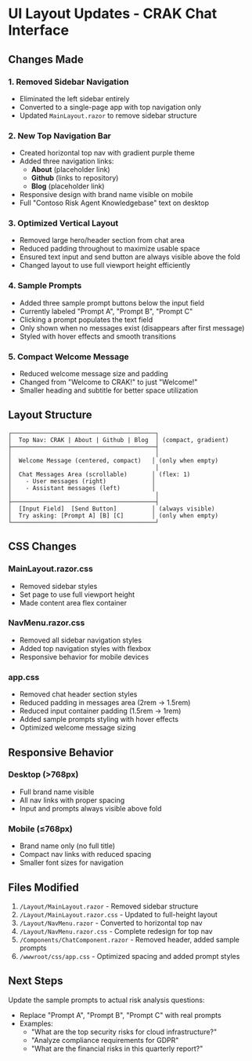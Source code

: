 # UI Layout Updates - CRAK Chat Interface

## Changes Made

### 1. **Removed Sidebar Navigation**
   - Eliminated the left sidebar entirely
   - Converted to a single-page app with top navigation only
   - Updated `MainLayout.razor` to remove sidebar structure

### 2. **New Top Navigation Bar**
   - Created horizontal top nav with gradient purple theme
   - Added three navigation links:
     - **About** (placeholder link)
     - **Github** (links to repository)
     - **Blog** (placeholder link)
   - Responsive design with brand name visible on mobile
   - Full "Contoso Risk Agent Knowledgebase" text on desktop

### 3. **Optimized Vertical Layout**
   - Removed large hero/header section from chat area
   - Reduced padding throughout to maximize usable space
   - Ensured text input and send button are always visible above the fold
   - Changed layout to use full viewport height efficiently

### 4. **Sample Prompts**
   - Added three sample prompt buttons below the input field
   - Currently labeled "Prompt A", "Prompt B", "Prompt C"
   - Clicking a prompt populates the text field
   - Only shown when no messages exist (disappears after first message)
   - Styled with hover effects and smooth transitions

### 5. **Compact Welcome Message**
   - Reduced welcome message size and padding
   - Changed from "Welcome to CRAK!" to just "Welcome!"
   - Smaller heading and subtitle for better space utilization

## Layout Structure

```
┌─────────────────────────────────────────┐
│  Top Nav: CRAK | About | Github | Blog  │ (compact, gradient)
├─────────────────────────────────────────┤
│                                         │
│  Welcome Message (centered, compact)   │ (only when empty)
│                                         │
│  Chat Messages Area (scrollable)       │ (flex: 1)
│    - User messages (right)             │
│    - Assistant messages (left)         │
│                                         │
├─────────────────────────────────────────┤
│  [Input Field]  [Send Button]          │ (always visible)
│  Try asking: [Prompt A] [B] [C]        │ (only when empty)
└─────────────────────────────────────────┘
```

## CSS Changes

### MainLayout.razor.css
- Removed sidebar styles
- Set page to use full viewport height
- Made content area flex container

### NavMenu.razor.css
- Removed all sidebar navigation styles
- Added top navigation styles with flexbox
- Responsive behavior for mobile devices

### app.css
- Removed chat header section styles
- Reduced padding in messages area (2rem → 1.5rem)
- Reduced input container padding (1.5rem → 1rem)
- Added sample prompts styling with hover effects
- Optimized welcome message sizing

## Responsive Behavior

### Desktop (>768px)
- Full brand name visible
- All nav links with proper spacing
- Input and prompts always visible above fold

### Mobile (≤768px)
- Brand name only (no full title)
- Compact nav links with reduced spacing
- Smaller font sizes for navigation

## Files Modified

1. `/Layout/MainLayout.razor` - Removed sidebar structure
2. `/Layout/MainLayout.razor.css` - Updated to full-height layout
3. `/Layout/NavMenu.razor` - Converted to horizontal top nav
4. `/Layout/NavMenu.razor.css` - Complete redesign for top nav
5. `/Components/ChatComponent.razor` - Removed header, added sample prompts
6. `/wwwroot/css/app.css` - Optimized spacing and added prompt styles

## Next Steps

Update the sample prompts to actual risk analysis questions:
- Replace "Prompt A", "Prompt B", "Prompt C" with real prompts
- Examples:
  - "What are the top security risks for cloud infrastructure?"
  - "Analyze compliance requirements for GDPR"
  - "What are the financial risks in this quarterly report?"
